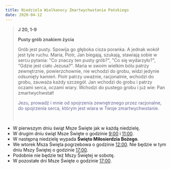 ```yaml
---
title: Niedziela Wielkanocy Zmartwychwstania Pańskiego
date: 2020-04-12
---
```


> **J 20, 1-9**
>
> **Pusty grób znakiem życia**
>
> Grób jest pusty. Spowija go głęboka cisza poranka. A jednak wokół jest tyle ruchu. Maria, Piotr, Jan biegają, szukają, stawiają sobie w sercu pytania: "Co znaczy ten pusty grób?", "Co się wydarzyło?", "Gdzie jest ciało Jezusa?". Maria w swoim wielkim bólu patrzy zewnętrznie, powierzchownie, nie wchodzi do grobu, widzi jedynie odsunięty kamień. Piotr patrzy uważnie, racjonalnie, wchodzi do grobu, zauważa każdy szczegół. Jan wchodzi do grobu i patrzy oczami serca, oczami wiary. Wchodzi do pustego grobu i już wie: Pan zmartwychwstał!
>
> <span style="color: #666699;">Jezu, prowadź i mnie od spojrzenia zewnętrznego przez racjonalne, do spojrzenia serca, którym jest wiara w Twoje zmartwychwstanie. </span>
>
> &nbsp;


- W pierwszym dniu świąt Msze Święte jak w każdą niedzielę.
- W drugim dniu świąt Msze Święte o godzinie <u>9:00</u> i <u>11:00</u>.
- W następną niedzielę wypada **Święto Miłosierdzia Bożego**.
- We wtorek Msza Święta pogrzebowa o godzinie <u>12:00</u>. Nie będzie w tym dniu Mszy Świętej o godzinie <u>17:00</u>.
- Podobnie nie będzie też Mszy Świętej w sobotę.
- W pozostałe dni Msze Święte o godzinie <u>17:00</u>.

